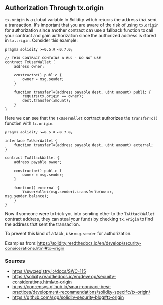 ## Authorization Through tx.origin

`tx.origin` is a global variable in Solidity which returns the address that sent a transaction. It's important that you are aware of the risk of using `tx.origin` for authorization since another contract can use a fallback function to call your contract and gain authorization since the authorized address is stored in `tx.origin`. Consider this example:

```
pragma solidity >=0.5.0 <0.7.0;

// THIS CONTRACT CONTAINS A BUG - DO NOT USE
contract TxUserWallet {
    address owner;

    constructor() public {
        owner = msg.sender;
    }

    function transferTo(address payable dest, uint amount) public {
        require(tx.origin == owner);
        dest.transfer(amount);
    }
}
```

Here we can see that the `TxUserWallet` contract authorizes the `transferTo()` function with `tx.origin`. 

```
pragma solidity >=0.5.0 <0.7.0;

interface TxUserWallet {
    function transferTo(address payable dest, uint amount) external;
}

contract TxAttackWallet {
    address payable owner;

    constructor() public {
        owner = msg.sender;
    }

    function() external {
        TxUserWallet(msg.sender).transferTo(owner, msg.sender.balance);
    }
}
```

Now if someone were to trick you into sending ether to the `TxAttackWallet` contract address, they can steal your funds by checking `tx.origin` to find the address that sent the transaction.

To prevent this kind of attack, use `msg.sender` for authorization.

Examples from: https://solidity.readthedocs.io/en/develop/security-considerations.html#tx-origin

### Sources

- https://swcregistry.io/docs/SWC-115
- https://solidity.readthedocs.io/en/develop/security-considerations.html#tx-origin
- https://consensys.github.io/smart-contract-best-practices/development-recommendations/solidity-specific/tx-origin/
- https://github.com/sigp/solidity-security-blog#tx-origin
